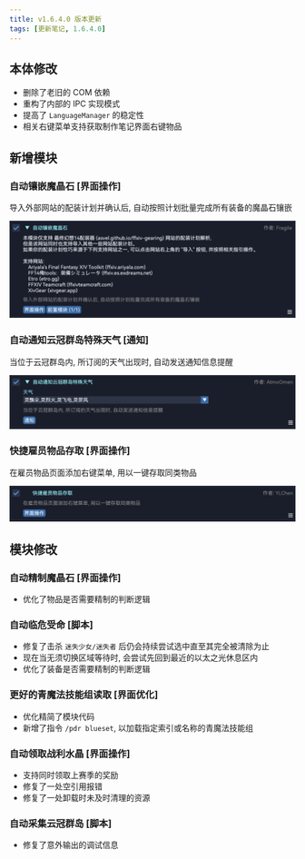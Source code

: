 ```yaml
---
title: v1.6.4.0 版本更新
tags: [更新笔记, 1.6.4.0]
---
```


## 本体修改

- 删除了老旧的 COM 依赖
- 重构了内部的 IPC 实现模式
- 提高了 `LanguageManager` 的稳定性
- 相关右键菜单支持获取制作笔记界面右键物品

## 新增模块

### 自动镶嵌魔晶石 [界面操作]

导入外部网站的配装计划并确认后, 自动按照计划批量完成所有装备的魔晶石镶嵌

![AutoMateriaAttach](/assets/Changelog/1.6.4.0/AutoMateriaAttach.png)

### 自动通知云冠群岛特殊天气 [通知]

当位于云冠群岛内, 所订阅的天气出现时, 自动发送通知信息提醒

![AutoNotifyDiademWeather](/assets/Changelog/1.6.4.0/AutoNotifyDiademWeather.png)

### 快捷雇员物品存取 [界面操作]

在雇员物品页面添加右键菜单, 用以一键存取同类物品

![FastRetainerStore](/assets/Changelog/1.6.4.0/FastRetainerStore.png)

## 模块修改

### 自动精制魔晶石 [界面操作]

- 优化了物品是否需要精制的判断逻辑

### 自动临危受命 [脚本]

- 修复了击杀 `迷失少女/迷失者` 后仍会持续尝试选中直至其完全被清除为止
- 现在当无须切换区域等待时, 会尝试先回到最近的以太之光休息区内
- 优化了装备是否需要精制的判断逻辑

### 更好的青魔法技能组读取 [界面优化]

- 优化精简了模块代码
- 新增了指令 `/pdr blueset`, 以加载指定索引或名称的青魔法技能组

### 自动领取战利水晶 [界面操作]

- 支持同时领取上赛季的奖励
- 修复了一处空引用报错
- 修复了一处卸载时未及时清理的资源

### 自动采集云冠群岛 [脚本]

- 修复了意外输出的调试信息